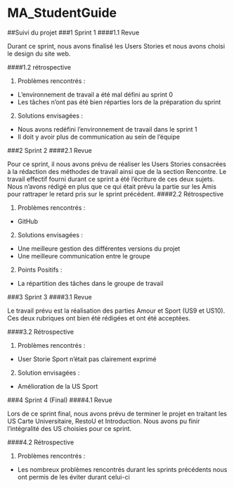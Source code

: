 # MA_StudentGuide
##Suivi du projet
###1 Sprint 1
####1.1 Revue

Durant ce sprint, nous avons finalisé les Users Stories et nous avons choisi le design du site web.

####1.2 rétrospective

1. Problèmes rencontrés :
  * L’environnement de travail a été mal défini au sprint 0
  * Les tâches n’ont pas été bien réparties lors de la préparation du sprint
2. Solutions envisagées :
  * Nous avons redéfini l’environnement de travail dans le sprint 1
  * Il doit y avoir plus de communication au sein de l’équipe

###2 Sprint 2
####2.1 Revue

Pour ce sprint, il nous avons prévu de réaliser les Users Stories consacrées à la rédaction des méthodes de travail ainsi que de la section Rencontre.
Le travail effectif fourni durant ce sprint a été l’écriture de ces deux sujets. Nous n’avons rédigé en plus que ce qui était prévu la partie sur les Amis pour rattraper le retard pris sur le sprint précédent.
####2.2 Rétrospective

1. Problèmes rencontrés :
  * GitHub
2. Solutions envisagées :
  * Une meilleure gestion des différentes versions du projet
  * Une meilleure communication entre le groupe

2. Points Positifs :
  * La répartition des tâches dans le groupe de travail

###3 Sprint 3
####3.1 Revue

Le travail prévu est la réalisation des parties Amour et Sport (US9 et US10).
Ces deux rubriques ont bien été rédigées et ont été acceptées.

####3.2 Rétrospective

1. Problèmes rencontrés :
  * User Storie Sport n’était pas clairement exprimé
2. Solution envisagées :
  * Amélioration de la US Sport

###4 Sprint 4 (Final)
####4.1 Revue

Lors de ce sprint final, nous avons prévu de terminer le projet en traitant les US Carte Universitaire, RestoU et Introduction.
Nous avons pu finir l’intégralité des US choisies pour ce sprint.

####4.2 Rétrospective
1. Problèmes rencontrés :
  * Les nombreux problèmes rencontrés durant les sprints précédents nous ont permis de les éviter durant celui-ci	
